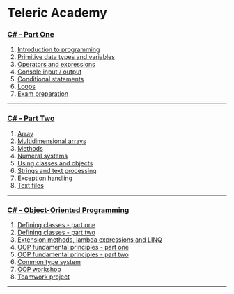 Teleric Academy
===============

### [C# - Part One](http://)
1. [Introduction to programming](01-CSharp-Part-One/01-IntroductionToProgramming/README.md)
2. [Primitive data types and variables](01-CSharp-Part-One/02-PrimitiveDataTypesAndVariables/README.md)
3. [Operators and expressions](01-CSharp-Part-One/03-OperatorsAndExpressions/README.md)
4. [Console input / output](01-CSharp-Part-One/04-ConsoleInputOutput/README.md)
5. [Conditional statements](01-CSharp-Part-One/05-ConditionalStatements/README.md)
6. [Loops](01-CSharp-Part-One/06-Loops/README.md)
7. [Exam preparation](01-CSharp-Part-One/07-ExamPreparation/README.md)

- - -

### [C# - Part Two](http://)
1. [Array](http://)
2. [Multidimensional arrays](http://)
3. [Methods](http://)
4. [Numeral systems](http://)
5. [Using classes and objects](http://)
6. [Strings and text processing](http://)
7. [Exception handling](http://)
8. [Text files](http://)

- - -

### [C# - Object-Oriented Programming](http://)
1. [Defining classes - part one](http://)
2. [Defining classes - part two](http://)
3. [Extension methods, lambda expressions and LINQ](http://)
4. [OOP fundamental principles - part one](http://)
5. [OOP fundamental principles - part two](http://)
6. [Common type system](http://)
7. [OOP workshop](http://)
8. [Teamwork project](http://)

* * *